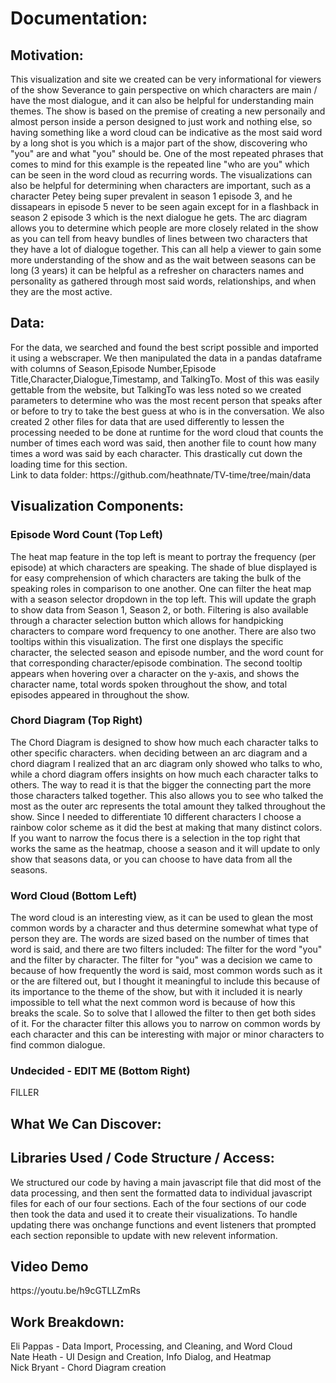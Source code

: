 <h1>Documentation:</h1>
<h2>Motivation:</h2>
<p>
  This visualization and site we created can be very informational for viewers of the show Severance to gain perspective on which characters are main / have the most dialogue, and it can also be helpful for understanding main themes. The show is based on the premise
  of creating a new personaily and almost person inside a person designed to just work and nothing else, so having something like a word cloud can be indicative as the most said word by a long shot is you which is a major part of the show, discovering who "you" are
  and what "you" should be. One of the most repeated phrases that comes to mind for this example is the repeated line "who are you" which can be seen in the word cloud as recurring words. The visualizations can also be helpful for determining when characters are important,
  such as a character Petey being super prevalent in season 1 episode 3, and he dissapears in episode 5 never to be seen again except for in a flashback in season 2 episode 3 which is the next dialogue he gets. The arc diagram allows you to determine which people are more      closely related in the show as you can tell from heavy bundles of lines between two characters that they have a lot of dialogue together. This can all help a viewer to gain some more understanding of the show and as the wait between seasons can be long (3 years) it can 
  be helpful as a refresher on characters names and personality as gathered through most said words, relationships, and when they are the most active.
</p>
<h2>Data:</h2>
<p>
  For the data, we searched and found the best script possible and imported it using a webscraper. We then manipulated the data in a pandas dataframe with columns of Season,Episode Number,Episode Title,Character,Dialogue,Timestamp, and TalkingTo.
  Most of this was easily gettable from the website, but TalkingTo was less noted so we created parameters to determine who was the most recent person that speaks after or before to try to take the best guess at who is in the conversation. We also created 2 other files
  for data that are used differently to lessen the processing needed to be done at runtime for the word cloud that counts the number of times each word was said, then another file to count how many times a word was said by each character. This drastically cut down the loading time for this section.<br>
 Link to data folder: https://github.com/heathnate/TV-time/tree/main/data
</p>
<h2>Visualization Components:</h2>
<h3>Episode Word Count (Top Left)</h3>
<p>The heat map feature in the top left is meant to portray the frequency (per episode) at which characters are speaking. The shade of blue displayed is for easy comprehension of which characters are taking the bulk of the speaking roles in comparison to one another. One can filter the heat map with a season selector dropdown in the top left. This will update the graph to show data from Season 1, Season 2, or both. Filtering is also available through a character selection button which allows for handpicking characters to compare word frequency to one another. There are also two tooltips within this visualization. The first one displays the specific character, the selected season and episode number, and the word count for that corresponding character/episode combination. The second tooltip appears when hovering over a character on the y-axis, and shows the character name, total words spoken throughout the show, and total episodes appeared in throughout the show.</p>
<h3>Chord Diagram (Top Right)</h3>
<p>The Chord Diagram is designed to show how much each character talks to other specific characters. when deciding between an arc diagram and a chord diagram I realized that an arc diagram only showed who talks to who, while a chord diagram offers insights on how much each character talks to others. The way to read it is that the bigger the connecting part the more those characters talked together. This also allows you to see who talked the most as the outer arc represents the total amount they talked throughout the show. Since I needed to differentiate 10 different characters I choose a rainbow color scheme as it did the best at making that many distinct colors. If you want to narrow the focus there is a selection in the top right that works the same as the heatmap, choose a season and it will update to only show that seasons data, or you can choose to have data from all the seasons.</p>
<h3>Word Cloud (Bottom Left)</h3>
<p>
  The word cloud is an interesting view, as it can be used to glean the most common words by a character and thus determine somewhat what type of person they are. The words are sized based on the number of times that word is said, and there are two filters included:
  The filter for the word "you" and the filter by character. The filter for "you" was a decision we came to because of how frequently the word is said, most common words such as it or the are filtered out, but I thought it meaningful to include this because of its importance
  to the theme of the show, but with it included it is nearly impossible to tell what the next common word is because of how this breaks the scale. So to solve that I allowed the filter to then get both sides of it. For the character filter this allows you to narrow on common
  words by each character and this can be interesting with major or minor characters to find common dialogue.
</p>
<h3>Undecided - EDIT ME (Bottom Right)</h3>
<p>FILLER</p>
<h2>What We Can Discover:</h2>
<h2>Libraries Used / Code Structure / Access:</h2>
We structured our code by having a main javascript file that did most of the data processing, and then sent the formatted data to individual javascript files for each of our four sections. Each of the four sections of our code then took the data and used it to create their visualizations. To handle updating there was onchange functions and event listeners that prompted each section reponsible to update with new relevent information.
<h2>Video Demo</h2>
<p>https://youtu.be/h9cGTLLZmRs</p>
<h2>Work Breakdown:</h2>
<p>Eli Pappas - Data Import, Processing, and Cleaning, and Word Cloud<br>
Nate Heath - UI Design and Creation, Info Dialog, and Heatmap<br>
Nick Bryant - Chord Diagram creation</p>
